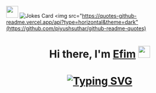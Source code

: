 <img src="https://img.icons8.com/?size=50&id=81844&format=png" height="32"/></h1> <img src="https://readme-jokes.vercel.app/api" alt="Jokes Card" /> <img src="https://quotes-github-readme.vercel.app/api?type=horizontal&theme=dark"(https://github.com/piyushsuthar/github-readme-quotes)
<h1 align="center">Hi there, I'm <a href="https://daniilshat.ru/" target="_blank">Efim</a> 
<img src="https://github.com/blackcater/blackcater/raw/main/images/Hi.gif" height="32"/></h1>
<h1 align="center"><a href="https://git.io/typing-svg"><img src="https://readme-typing-svg.herokuapp.com?font=Fira+Code&size=22&duration=6000&pause=1000&color=469A34&width=435&lines=I+love+frogs+and+Python+very+much+!" alt="Typing SVG" /></a>
